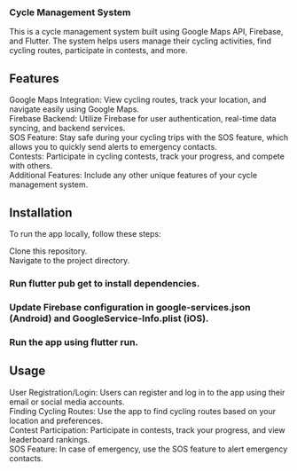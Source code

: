 ### Cycle Management System
This is a cycle management system built using Google Maps API, Firebase, and Flutter. The system helps users manage their cycling activities, find cycling routes, participate in contests, and more.

## Features
Google Maps Integration: View cycling routes, track your location, and navigate easily using Google Maps. <br/>
Firebase Backend: Utilize Firebase for user authentication, real-time data syncing, and backend services. <br/>
SOS Feature: Stay safe during your cycling trips with the SOS feature, which allows you to quickly send alerts to emergency contacts. <br/>
Contests: Participate in cycling contests, track your progress, and compete with others. <br/>
Additional Features: Include any other unique features of your cycle management system. <br/>
## Installation
To run the app locally, follow these steps:

Clone this repository. <br/>
Navigate to the project directory. <br/>
### Run flutter pub get to install dependencies.
### Update Firebase configuration in google-services.json (Android) and GoogleService-Info.plist (iOS).
### Run the app using flutter run.
## Usage
User Registration/Login: Users can register and log in to the app using their email or social media accounts. <br/>
Finding Cycling Routes: Use the app to find cycling routes based on your location and preferences. <br/>
Contest Participation: Participate in contests, track your progress, and view leaderboard rankings. <br/>
SOS Feature: In case of emergency, use the SOS feature to alert emergency contacts. <br/>
